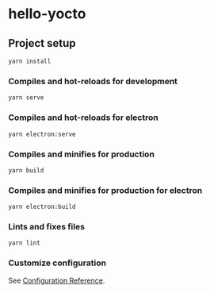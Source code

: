 # hello-yocto

## Project setup
```
yarn install
```

### Compiles and hot-reloads for development
```
yarn serve
```

### Compiles and hot-reloads for electron 
```
yarn electron:serve
```

### Compiles and minifies for production
```
yarn build
```

### Compiles and minifies for production for electron
```
yarn electron:build
```

### Lints and fixes files
```
yarn lint
```

### Customize configuration
See [Configuration Reference](https://cli.vuejs.org/config/).
